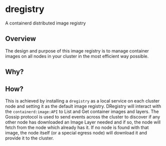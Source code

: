 # dregistry
A containerd distributed image registry

## Overview

The design and purpose of this image registry is to manage container images on all nodes in your cluster in the most efficient way possible.

## Why?



## How?

This is achieved by installing a `dregistry` as a local service on each cluster node and setting it as the default image registry.  DRegistry will interact with the `containerd:image:API` to List and Get container images and layers.  The Gossip protocol is used to send events across the cluster to discover if any other node has downloaded an Image Layer needed and if so, the node will fetch from the node which already has it.  If no node is found with that image, the node itself (or a special egress node) will download it and provide it to the cluster.

